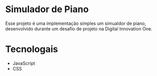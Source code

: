 # Simulador de Piano 
Esse projeto é uma implementação simples um simualdor de piano, desenvolvido durante um desafio de projeto na Digital Innovation One.

# Tecnologais 
- JavaScript 
-  CSS

